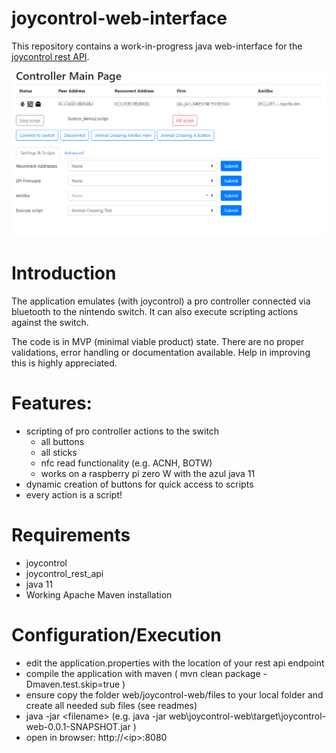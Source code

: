 # joycontrol-web-interface

This repository contains a work-in-progress java web-interface for the [joycontrol rest API](https://github.com/choss/joycontrol_rest_api).

![screenshot](doc/webclient.png?raw=true)

# Introduction

The application emulates (with joycontrol) a pro controller connected via bluetooth to the nintendo switch. It can also execute scripting actions against the switch.

The code is in MVP (minimal viable product) state. There are no proper validations, error handling or documentation available. Help in improving this is highly appreciated.

# Features:
- scripting of pro controller actions to the switch
  - all buttons
  - all sticks
  - nfc read functionality (e.g. ACNH, BOTW)
  - works on a raspberry pi zero W with the azul java 11
- dynamic creation of buttons for quick access to scripts
- every action is a script!

# Requirements
- joycontrol
- joycontrol_rest_api
- java 11
- Working Apache Maven installation

# Configuration/Execution
- edit the application.properties with the location of your rest api endpoint
- compile the application with maven ( mvn clean package -Dmaven.test.skip=true )
- ensure copy the folder web/joycontrol-web/files to your local folder and create all needed sub files (see readmes)
- java -jar \<filename\>  (e.g. java -jar web\joycontrol-web\target\joycontrol-web-0.0.1-SNAPSHOT.jar )
- open in browser: http://\<ip\>:8080
  
